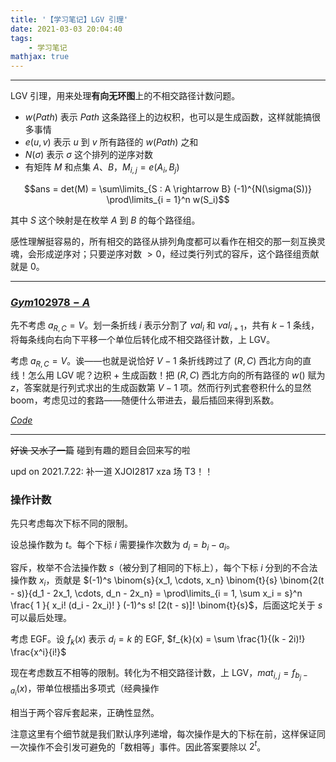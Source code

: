 ```yaml
---
title: '【学习笔记】LGV 引理'
date: 2021-03-03 20:04:40
tags:
    - 学习笔记
mathjax: true
---
```


---

LGV 引理，用来处理**有向无环图**上的不相交路径计数问题。

- $w(Path)$ 表示 $Path$ 这条路径上的边权积，也可以是生成函数，这样就能搞很多事情
- $e(u, v)$ 表示 $u$ 到 $v$ 所有路径的 $w(Path)$ 之和
- $N(\sigma)$ 表示 $\sigma$ 这个排列的逆序对数
- 有矩阵 $M$ 和点集 $A$、$B$，$M_{i, j} = e(A_i, B_j)$

$$ans = det(M) = \sum\limits_{S : A \rightarrow B} (-1)^{N(\sigma(S))} \prod\limits_{i = 1}^n w(S_i)$$

其中 $S$ 这个映射是在枚举 $A$ 到 $B$ 的每个路径组。

感性理解挺容易的，所有相交的路径从排列角度都可以看作在相交的那一刻互换灵魂，会形成逆序对；只要逆序对数 $> 0$，经过类行列式的容斥，这个路径组贡献就是 $0$。

---

### [$Gym102978-A$](https://codeforces.com/gym/102978/problem/A)

先不考虑 $a_{R, C} = V$。划一条折线 $i$ 表示分割了 $val_i$ 和 $val_{i + 1}$，共有 $k - 1$ 条线，将每条线向右向下平移一个单位后转化成不相交路径计数，上 LGV。

考虑 $a_{R, C} = V$。诶——也就是说恰好 $V - 1$ 条折线跨过了 $(R, C)$ 西北方向的直线！怎么用 LGV 呢？边积 + 生成函数！把 $(R, C)$ 西北方向的所有路径的 $w()$ 赋为 $z$，答案就是行列式求出的生成函数第 $V - 1$ 项。然而行列式套卷积什么的显然boom，考虑见过的套路——随便什么带进去，最后插回来得到系数。

[$Code$](https://vjudge.net/solution/29880391)

---

~~好诶 又水了一篇~~ 碰到有趣的题目会回来写的啦

upd on 2021.7.22: 补一道 XJOI2817 xza 场 T3！！

### 操作计数

先只考虑每次下标不同的限制。

设总操作数为 $t$。每个下标 $i$ 需要操作次数为 $d_i = b_i - a_i$。

容斥，枚举不合法操作数 $s$（被分到了相同的下标上），每个下标 $i$ 分到的不合法操作数 $x_i$，贡献是 $(-1)^s \binom{s}{x_1, \cdots, x_n} \binom{t}{s} \binom{2(t - s)}{d_1 - 2x_1, \cdots, d_n - 2x_n} = \prod\limits_{i = 1, \sum x_i = s}^n \frac{ 1 }{ x_i! (d_i - 2x_i)! } (-1)^s s! [2(t - s)]! \binom{t}{s}$，后面这坨关于 $s$ 可以最后处理。

考虑 EGF。设 $f_{k}(x)$ 表示 $d_i = k$ 的 EGF, $f_{k}(x) = \sum \frac{1}{(k - 2i)!} \frac{x^i}{i!}$

现在考虑数互不相等的限制。转化为不相交路径计数，上 LGV，$mat_{i, j} = f_{b_j - a_i}(x)$，带单位根插出多项式（经典操作

相当于两个容斥套起来，正确性显然。

注意这里有个细节就是我们默认序列递增，每次操作是大的下标在前，这样保证同一次操作不会引发可避免的「数相等」事件。因此答案要除以 $2^t$。